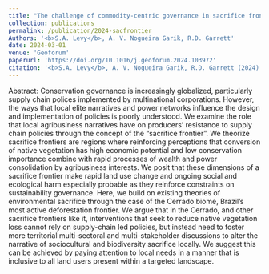 ```yaml
---
title: "The challenge of commodity-centric governance in sacrifice frontiers: Evidence from the Brazilian Cerrado's soy sector"
collection: publications
permalink: /publication/2024-sacfrontier
Authors: '<b>S.A. Levy</b>, A. V. Nogueira Garik, R.D. Garrett'
date: 2024-03-01
venue: 'Geoforum'
paperurl: 'https://doi.org/10.1016/j.geoforum.2024.103972'
citation: '<b>S.A. Levy</b>, A. V. Nogueira Garik, R.D. Garrett (2024). &quot;The challenge of commodity-centric governance in sacrifice frontiers: Evidence from the Brazilian Cerrado's soy sector.&quot; <i>Geoforum</i>. 150.'
---
```

Abstract: Conservation governance is increasingly globalized, particularly supply chain polices implemented by multinational corporations. However, the ways that local elite narratives and power networks influence the design and implementation of policies is poorly understood. We examine the role that local agribusiness narratives have on producers’ resistance to supply chain policies through the concept of the “sacrifice frontier”. We theorize sacrifice frontiers are regions where reinforcing perceptions that conversion of native vegetation has high economic potential and low conservation importance combine with rapid processes of wealth and power consolidation by agribusiness interests. We posit that these dimensions of a sacrifice frontier make rapid land use change and ongoing social and ecological harm especially probable as they reinforce constraints on sustainability governance. Here, we build on existing theories of environmental sacrifice through the case of the Cerrado biome, Brazil’s most active deforestation frontier. We argue that in the Cerrado, and other sacrifice frontiers like it, interventions that seek to reduce native vegetation loss cannot rely on supply-chain led policies, but instead need to foster more territorial multi-sectoral and multi-stakeholder discussions to alter the narrative of sociocultural and biodiversity sacrifice locally. We suggest this can be achieved by paying attention to local needs in a manner that is inclusive to all land users present within a targeted landscape.
